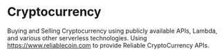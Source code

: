 # Cryptocurrency
Buying and Selling Cryptocurrency using publicly available APIs, Lambda, and various other serverless technologies.
Using https://www.reliablecoin.com to provide Reliable CryptoCurrency APIs.
